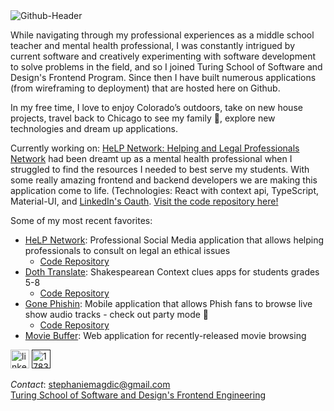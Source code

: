 <img src="https://i.ibb.co/2NCswNv/newbanner.png" alt="Github-Header" border="0">

While navigating through my professional experiences as a middle school teacher and mental health professional, I was constantly intrigued by current software and creatively experimenting with software development to solve problems in the field, and so I joined Turing School of Software and Design's Frontend Program. Since then I have built numerous applications (from wireframing to deployment) that are hosted here on Github. 

In my free time, I love to enjoy Colorado’s outdoors, take on new house projects, travel back to Chicago to see my family 💚, explore new technologies and dream up applications.

Currently working on: [HeLP Network: Helping and Legal Professionals Network](https://mental-health-fe.herokuapp.com/#/) had been dreamt up as a mental health professional when I struggled to find the resources I needed to best serve my students. With some really amazing frontend and backend developers we are making this application come to life. (Technologies: React with context api, TypeScript, Material-UI, and [LinkedIn's Oauth](https://docs.microsoft.com/en-us/linkedin/shared/authentication/authentication). [Visit the code repository here!](https://github.com/mental-health-org/mental-health-fe)

Some of my most recent favorites:
- [HeLP Network](https://mental-health-fe.herokuapp.com/#/): Professional Social Media application that allows helping professionals to consult on legal an ethical issues
  - [Code Repository](https://github.com/mental-health-org/mental-health-fe) 
- [Doth Translate](https://stephaniemagdic.github.io/doth_translate/): Shakespearean Context clues apps for students grades 5-8
  - [Code Repository](https://github.com/stephaniemagdic/doth_translate)  
- [Gone Phishin](https://stephaniemagdic.github.io/gone_phishin/): Mobile application that allows Phish fans to browse live show audio tracks - check out party mode 🌈
  - [Code Repository](https://github.com/stephaniemagdic/gone_phishin)   
- [Movie Buffer](https://stephaniemagdic.github.io/rancid-tomatillos/): Web application for recently-released movie browsing

[<img src="https://i.ibb.co/Cb8HPGC/linkedin.png" alt="linkedin" border="0" width="30" height="30"/>](https://www.linkedin.com/in/stephaniemagdic/) 
[<img src="https://i.ibb.co/gDtpDc2/1783368-blog-blogger-blogspot-google-internet-icon.png" alt="1783368-blog-blogger-blogspot-google-internet-icon" border="0" width="30" height="30"/>]()

_Contact_: stephaniemagdic@gmail.com  
[Turing School of Software and Design's Frontend Engineering](https://turing.edu/)

